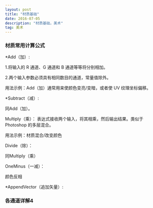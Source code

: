```yaml
---
layout: post
title: "材质基础"
date: 2016-07-05
description: "材质基础，美术"
tag: 美术
---  
```

### 材质常用计算公式
*Add（加）:

1.将输入的 R 通道、G 通道和 B 通道等等将分别相加。

2.两个输入参数必须具有相同数目的通道，常量值除外。

用法示例：Add（加）通常用来使颜色变亮/变暗，或者使 UV 纹理坐标偏移。

*Subtract（减）:

同Add（加）。


Multiply（乘）：
表达式接收两个输入，将其相乘，然后输出结果。类似于 Photoshop 的多层混合。

用法示例：材质混合/改变颜色


Divide（除）：

同Multiply（乘）

OneMinus（一减）：

颜色反相



*AppendVector（追加矢量）:









### 各通道详解4
